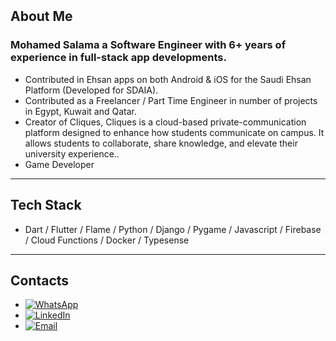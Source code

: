 &nbsp;
<p align="center"><img src="https://komarev.com/ghpvc/?username=salamaEnigma&style=for-the-badge&color=blue" alt=""></p>


## About Me
### Mohamed Salama a Software Engineer with 6+ years of experience in full-stack app developments.
- Contributed in Ehsan apps on both Android & iOS for the Saudi Ehsan Platform (Developed for SDAIA).
- Contributed as a  Freelancer / Part Time  Engineer in number of projects in Egypt, Kuwait and Qatar.
- Creator of Cliques, Cliques is a cloud-based private-communication platform designed to enhance how students communicate on campus. It allows students to collaborate, share knowledge, and elevate their university experience..
- Game Developer
------------

## Tech Stack

- Dart / Flutter / Flame / Python / Django / Pygame / Javascript / Firebase / Cloud Functions / Docker / Typesense

------------

## Contacts
* [![WhatsApp](https://img.shields.io/badge/Whatsapp_Business-25D366?logo=whatsapp&logoColor=white&style=for-the-badge)](https://wa.me/01020732368)
* [![LinkedIn](https://img.shields.io/badge/LinkedIn-blue?logo=linkedin&logoColor=white&style=for-the-badge)](https://www.linkedin.com/in/salamaEnigma)
* [![Email](https://img.shields.io/badge/Email-red?logo=gmail&logoColor=white&style=for-the-badge)](mailto:salama92work@gmail.com)


</div>


